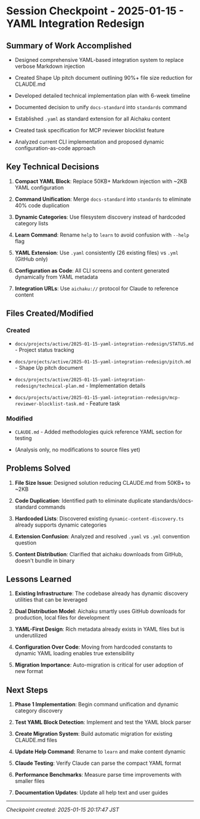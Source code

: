 # Session Checkpoint - 2025-01-15 - YAML Integration Redesign

## Summary of Work Accomplished

- Designed comprehensive YAML-based integration system to replace verbose
  Markdown injection

- Created Shape Up pitch document outlining 90%+ file size reduction for
  CLAUDE.md

- Developed detailed technical implementation plan with 6-week timeline

- Documented decision to unify `docs-standard` into `standards` command

- Established `.yaml` as standard extension for all Aichaku content

- Created task specification for MCP reviewer blocklist feature

- Analyzed current CLI implementation and proposed dynamic configuration-as-code
  approach

## Key Technical Decisions

1. **Compact YAML Block**: Replace 50KB+ Markdown injection with ~2KB YAML
   configuration

2. **Command Unification**: Merge `docs-standard` into `standards` to eliminate
   40% code duplication

3. **Dynamic Categories**: Use filesystem discovery instead of hardcoded
   category lists

4. **Learn Command**: Rename `help` to `learn` to avoid confusion with `--help`
   flag

5. **YAML Extension**: Use `.yaml` consistently (26 existing files) vs `.yml`
   (GitHub only)

6. **Configuration as Code**: All CLI screens and content generated dynamically
   from YAML metadata

7. **Integration URLs**: Use `aichaku://` protocol for Claude to reference
   content

## Files Created/Modified

### Created

- `docs/projects/active/2025-01-15-yaml-integration-redesign/STATUS.md` -
  Project status tracking

- `docs/projects/active/2025-01-15-yaml-integration-redesign/pitch.md` - Shape
  Up pitch document

- `docs/projects/active/2025-01-15-yaml-integration-redesign/technical-plan.md` -
  Implementation details

- `docs/projects/active/2025-01-15-yaml-integration-redesign/mcp-reviewer-blocklist-task.md` -
  Feature task

### Modified

- `CLAUDE.md` - Added methodologies quick reference YAML section for testing

- (Analysis only, no modifications to source files yet)

## Problems Solved

1. **File Size Issue**: Designed solution reducing CLAUDE.md from 50KB+ to ~2KB

2. **Code Duplication**: Identified path to eliminate duplicate
   standards/docs-standard commands

3. **Hardcoded Lists**: Discovered existing `dynamic-content-discovery.ts`
   already supports dynamic categories

4. **Extension Confusion**: Analyzed and resolved `.yaml` vs `.yml` convention
   question

5. **Content Distribution**: Clarified that aichaku downloads from GitHub,
   doesn't bundle in binary

## Lessons Learned

1. **Existing Infrastructure**: The codebase already has dynamic discovery
   utilities that can be leveraged

2. **Dual Distribution Model**: Aichaku smartly uses GitHub downloads for
   production, local files for development

3. **YAML-First Design**: Rich metadata already exists in YAML files but is
   underutilized

4. **Configuration Over Code**: Moving from hardcoded constants to dynamic YAML
   loading enables true extensibility

5. **Migration Importance**: Auto-migration is critical for user adoption of new
   format

## Next Steps

1. **Phase 1 Implementation**: Begin command unification and dynamic category
   discovery

2. **Test YAML Block Detection**: Implement and test the YAML block parser

3. **Create Migration System**: Build automatic migration for existing CLAUDE.md
   files

4. **Update Help Command**: Rename to `learn` and make content dynamic

5. **Claude Testing**: Verify Claude can parse the compact YAML format

6. **Performance Benchmarks**: Measure parse time improvements with smaller
   files

7. **Documentation Updates**: Update all help text and user guides

---

_Checkpoint created: 2025-01-15 20:17:47 JST_
